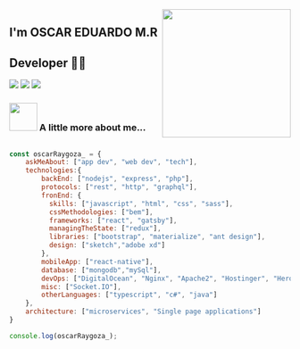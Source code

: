 <img align='right' src="https://media2.giphy.com/media/LmNwrBhejkK9EFP504/giphy.gif?cid=ecf05e47f432655751fbc4ec4bb7fa845bd52067fa3f3332&rid=giphy.gif" width="230">

## I'm OSCAR EDUARDO M.R 
## Developer 👨‍💻

[![](https://img.shields.io/badge/LinkedIn-Oscar%20Eduardo%20Raygoza-blue)](https://www.linkedin.com/in/oscar-eduardo-raygoza-a1762515b/)
[![](https://img.shields.io/badge/Gmail-oscar.eduardo.raygoza%40gmail.com-red)](mailto:oscar.eduardo.raygoza@gmail.com)
[![](https://img.shields.io/badge/Twitter-OscarRaygoza_-1da1f2)](https://twitter.com/OscarRaygoza_)


### <img src="https://media.giphy.com/media/VgCDAzcKvsR6OM0uWg/giphy.gif" width="50"> A little more about me...  

```javascript

const oscarRaygoza_ = {
    askMeAbout: ["app dev", "web dev", "tech"],
    technologies:{
        backEnd: ["nodejs", "express", "php"],
        protocols: ["rest", "http", "graphql"],
        fronEnd: {
          skills: ["javascript", "html", "css", "sass"],
          cssMethodologies: ["bem"],
          frameworks: ["react", "gatsby"],
          managingTheState: ["redux"],
          libraries: ["bootstrap", "materialize", "ant design"],
          design: ["sketch","adobe xd"]
        },
        mobileApp: ["react-native"],
        database: ["mongodb","mySql"],
        devOps: ["DigitalOcean", "Nginx", "Apache2", "Hostinger", "Heroku"],
        misc: ["Socket.IO"],
        otherLanguages: ["typescript", "c#", "java"]
    },
    architecture: ["microservices", "Single page applications"]
}

console.log(oscarRaygoza_);
```
